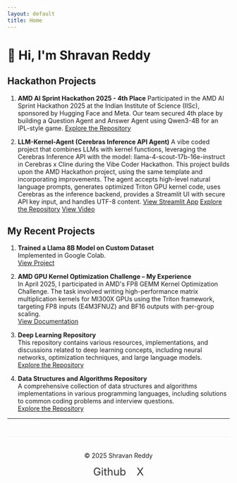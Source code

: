 ```yaml
---
layout: default
title: Home
---
```


# 👋 Hi, I'm Shravan Reddy


## Hackathon Projects

1.  **AMD AI Sprint Hackathon 2025 - 4th Place**
    Participated in the AMD AI Sprint Hackathon 2025 at the Indian Institute of Science (IISc), sponsored by Hugging Face and Meta. Our team secured 4th place by building a Question Agent and Answer Agent using Qwen3-4B for an IPL-style game.
    [Explore the Repository](https://github.com/NShravanReddy/AMD_AI_AGENTS)

2.  **LLM-Kernel-Agent (Cerebras Inference API Agent)**
    A vibe coded project that combines LLMs with kernel functions, leveraging the Cerebras Inference API with the model: llama-4-scout-17b-16e-instruct in Cerebras x Cline during the Vibe Coder Hackathon. This project builds upon the AMD Hackathon project, using the same template and incorporating improvements. The agent accepts high-level natural language prompts, generates optimized Triton GPU kernel code, uses Cerebras as the inference backend, provides a Streamlit UI with secure API key input, and handles UTF-8 content.
    [View Streamlit App](https://llm-kernel.streamlit.app)
    [Explore the Repository](https://github.com/NShravanReddy/LLM-Kernel-Agent/)
    [View Video](https://youtu.be/qYiEmmdFaK8)


## My Recent Projects


1. **Trained a Llama 8B Model on Custom Dataset**  
   Implemented in Google Colab.  
   [View Project](https://github.com/NShravanReddy/SatvickRecipe/blob/master/satvick_recipe_model_gradio.ipynb)

2. **AMD GPU Kernel Optimization Challenge – My Experience**  
   In April 2025, I participated in AMD's FP8 GEMM Kernel Optimization Challenge. The task involved writing high-performance matrix multiplication kernels for MI300X GPUs using the Triton framework, targeting FP8 inputs (E4M3FNUZ) and BF16 outputs with per-group scaling.  
   [View Documentation](https://nshravanreddy.github.io/DeepLearning/)

3. **Deep Learning Repository**  
   This repository contains various resources, implementations, and discussions related to deep learning concepts, including neural networks, optimization techniques, and large language models.  
   [Explore the Repository](https://github.com/NShravanReddy/DeepLearning.git)

4. **Data Structures and Algorithms Repository**  
   A comprehensive collection of data structures and algorithms implementations in various programming languages, including solutions to common coding problems and interview questions.  
   [Explore the Repository](https://nshravanreddy.github.io/dsa/)



---

<footer>
  <div style="text-align: center; padding: 20px; border-top: 1px solid #eee; margin-top: 40px;">
    <p>&copy; 2025 Shravan Reddy</p>
    <div style="margin-top: 10px;">
      <a href="https://github.com/NShravanReddy" style="margin: 0 10px; text-decoration: none; color: #333; font-size: 24px;">Github</a>
      <a href="https://x.com/nshravanr" style="margin: 0 10px; text-decoration: none; color: #333; font-size: 24px;">X</a>
    </div>
  </div>
</footer>